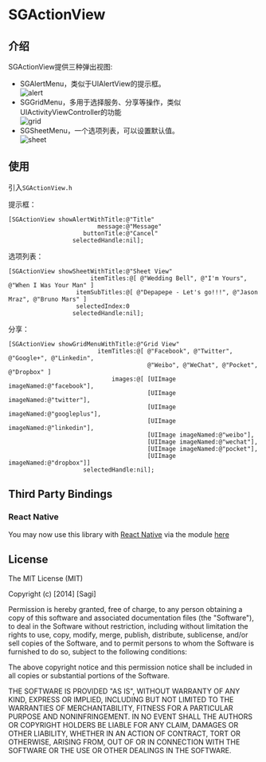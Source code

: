 SGActionView
============

## 介绍

SGActionView提供三种弹出视图:  

* SGAlertMenu，类似于UIAlertView的提示框。    
![alert](alert.png)
* SGGridMenu，多用于选择服务、分享等操作，类似UIActivityViewController的功能  
![grid](grid.png)
* SGSheetMenu，一个选项列表，可以设置默认值。    
![sheet](sheet.png)

## 使用

引入`SGActionView.h`  

提示框：  
	
	[SGActionView showAlertWithTitle:@"Title"
	                         message:@"Message"
	                     buttonTitle:@"Cancel"
	                  selectedHandle:nil];	

选项列表：  
	
	[SGActionView showSheetWithTitle:@"Sheet View"
	                	   itemTitles:@[ @"Wedding Bell", @"I'm Yours", @"When I Was Your Man" ]
	                   itemSubTitles:@[ @"Depapepe - Let's go!!!", @"Jason Mraz", @"Bruno Mars" ]
	                   selectedIndex:0
	                  selectedHandle:nil];
	                
分享：  
	
	[SGActionView showGridMenuWithTitle:@"Grid View"
	                         itemTitles:@[ @"Facebook", @"Twitter", @"Google+", @"Linkedin",
	                                       @"Weibo", @"WeChat", @"Pocket", @"Dropbox" ]
	                             images:@[ [UIImage imageNamed:@"facebook"],
	                                       [UIImage imageNamed:@"twitter"],
	                                       [UIImage imageNamed:@"googleplus"],
	                                       [UIImage imageNamed:@"linkedin"],
	                                       [UIImage imageNamed:@"weibo"],
	                                       [UIImage imageNamed:@"wechat"],
	                                       [UIImage imageNamed:@"pocket"],
	                                       [UIImage imageNamed:@"dropbox"]]
	                     selectedHandle:nil];

## Third Party Bindings

### React Native
You may now use this library with [React Native](https://github.com/facebook/react-native) via the module [here](https://github.com/prscX/react-native-bottom-action-sheet)


## License
The MIT License (MIT)

Copyright (c) [2014] [Sagi]

Permission is hereby granted, free of charge, to any person obtaining a copy
of this software and associated documentation files (the "Software"), to deal
in the Software without restriction, including without limitation the rights
to use, copy, modify, merge, publish, distribute, sublicense, and/or sell
copies of the Software, and to permit persons to whom the Software is
furnished to do so, subject to the following conditions:

The above copyright notice and this permission notice shall be included in all
copies or substantial portions of the Software.

THE SOFTWARE IS PROVIDED "AS IS", WITHOUT WARRANTY OF ANY KIND, EXPRESS OR
IMPLIED, INCLUDING BUT NOT LIMITED TO THE WARRANTIES OF MERCHANTABILITY,
FITNESS FOR A PARTICULAR PURPOSE AND NONINFRINGEMENT. IN NO EVENT SHALL THE
AUTHORS OR COPYRIGHT HOLDERS BE LIABLE FOR ANY CLAIM, DAMAGES OR OTHER
LIABILITY, WHETHER IN AN ACTION OF CONTRACT, TORT OR OTHERWISE, ARISING FROM,
OUT OF OR IN CONNECTION WITH THE SOFTWARE OR THE USE OR OTHER DEALINGS IN THE
SOFTWARE.
